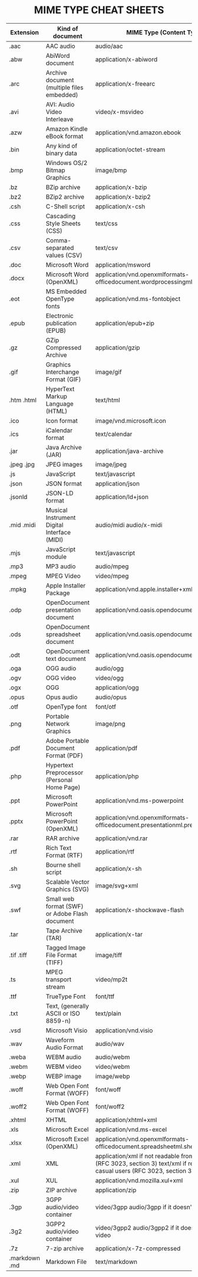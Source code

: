 <h1 style="font-family: Roboto" align="center"> 
MIME TYPE CHEAT SHEETS 
</h1>

| **Extension** | **Kind of document**                           | **MIME Type (Content Type)**                                                                                                         |
|---------------|------------------------------------------------|--------------------------------------------------------------------------------------------------------------------------------------|
| .aac          | AAC audio                                      | audio/aac                                                                                                                            |
| .abw          | AbiWord document                               | application/x-abiword                                                                                                                |
| .arc          | Archive document (multiple files embedded)     | application/x-freearc                                                                                                                |
| .avi          | AVI: Audio Video Interleave                    | video/x-msvideo                                                                                                                      |
| .azw          | Amazon Kindle eBook format                     | application/vnd.amazon.ebook                                                                                                         |
| .bin          | Any kind of binary data                        | application/octet-stream                                                                                                             |
| .bmp          | Windows OS/2 Bitmap Graphics                   | image/bmp                                                                                                                            |
| .bz           | BZip archive                                   | application/x-bzip                                                                                                                   |
| .bz2          | BZip2 archive                                  | application/x-bzip2                                                                                                                  |
| .csh          | C-Shell script                                 | application/x-csh                                                                                                                    |
| .css          | Cascading Style Sheets (CSS)                   | text/css                                                                                                                             |
| .csv          | Comma-separated values (CSV)                   | text/csv                                                                                                                             |
| .doc          | Microsoft Word                                 | application/msword                                                                                                                   |
| .docx         | Microsoft Word (OpenXML)                       | application/vnd.openxmlformats-officedocument.wordprocessingml.document                                                              |
| .eot          | MS Embedded OpenType fonts                     | application/vnd.ms-fontobject                                                                                                        |
| .epub         | Electronic publication (EPUB)                  | application/epub+zip                                                                                                                 |
| .gz           | GZip Compressed Archive                        | application/gzip                                                                                                                     |
| .gif          | Graphics Interchange Format (GIF)              | image/gif                                                                                                                            |
| .htm .html    | HyperText Markup Language (HTML)               | text/html                                                                                                                            |
| .ico          | Icon format                                    | image/vnd.microsoft.icon                                                                                                             |
| .ics          | iCalendar format                               | text/calendar                                                                                                                        |
| .jar          | Java Archive (JAR)                             | application/java-archive                                                                                                             |
| .jpeg .jpg    | JPEG images                                    | image/jpeg                                                                                                                           |
| .js           | JavaScript                                     | text/javascript                                                                                                                      |
| .json         | JSON format                                    | application/json                                                                                                                     |
| .jsonld       | JSON-LD format                                 | application/ld+json                                                                                                                  |
| .mid .midi    | Musical Instrument Digital Interface (MIDI)    | audio/midi audio/x-midi                                                                                                              |
| .mjs          | JavaScript module                              | text/javascript                                                                                                                      |
| .mp3          | MP3 audio                                      | audio/mpeg                                                                                                                           |
| .mpeg         | MPEG Video                                     | video/mpeg                                                                                                                           |
| .mpkg         | Apple Installer Package                        | application/vnd.apple.installer+xml                                                                                                  |
| .odp          | OpenDocument presentation document             | application/vnd.oasis.opendocument.presentation                                                                                      |
| .ods          | OpenDocument spreadsheet document              | application/vnd.oasis.opendocument.spreadsheet                                                                                       |
| .odt          | OpenDocument text document                     | application/vnd.oasis.opendocument.text                                                                                              |
| .oga          | OGG audio                                      | audio/ogg                                                                                                                            |
| .ogv          | OGG video                                      | video/ogg                                                                                                                            |
| .ogx          | OGG                                            | application/ogg                                                                                                                      |
| .opus         | Opus audio                                     | audio/opus                                                                                                                           |
| .otf          | OpenType font                                  | font/otf                                                                                                                             |
| .png          | Portable Network Graphics                      | image/png                                                                                                                            |
| .pdf          | Adobe Portable Document Format (PDF)           | application/pdf                                                                                                                      |
| .php          | Hypertext Preprocessor (Personal Home Page)    | application/php                                                                                                                      |
| .ppt          | Microsoft PowerPoint                           | application/vnd.ms-powerpoint                                                                                                        |
| .pptx         | Microsoft PowerPoint (OpenXML)                 | application/vnd.openxmlformats-officedocument.presentationml.presentation                                                            |
| .rar          | RAR archive                                    | application/vnd.rar                                                                                                                  |
| .rtf          | Rich Text Format (RTF)                         | application/rtf                                                                                                                      |
| .sh           | Bourne shell script                            | application/x-sh                                                                                                                     |
| .svg          | Scalable Vector Graphics (SVG)                 | image/svg+xml                                                                                                                        |
| .swf          | Small web format (SWF) or Adobe Flash document | application/x-shockwave-flash                                                                                                        |
| .tar          | Tape Archive (TAR)                             | application/x-tar                                                                                                                    |
| .tif .tiff    | Tagged Image File Format (TIFF)                | image/tiff                                                                                                                           |
| .ts           | MPEG transport stream                          | video/mp2t                                                                                                                           |
| .ttf          | TrueType Font                                  | font/ttf                                                                                                                             |
| .txt          | Text, (generally ASCII or ISO 8859-n)          | text/plain                                                                                                                           |
| .vsd          | Microsoft Visio                                | application/vnd.visio                                                                                                                |
| .wav          | Waveform Audio Format                          | audio/wav                                                                                                                            |
| .weba         | WEBM audio                                     | audio/webm                                                                                                                           |
| .webm         | WEBM video                                     | video/webm                                                                                                                           |
| .webp         | WEBP image                                     | image/webp                                                                                                                           |
| .woff         | Web Open Font Format (WOFF)                    | font/woff                                                                                                                            |
| .woff2        | Web Open Font Format (WOFF)                    | font/woff2                                                                                                                           |
| .xhtml        | XHTML                                          | application/xhtml+xml                                                                                                                |
| .xls          | Microsoft Excel                                | application/vnd.ms-excel                                                                                                             |
| .xlsx         | Microsoft Excel (OpenXML)                      | application/vnd.openxmlformats-officedocument.spreadsheetml.sheet                                                                    |
| .xml          | XML                                            | application/xml if not readable from casual users (RFC 3023, section 3) text/xml if readable from casual users (RFC 3023, section 3) |
| .xul          | XUL                                            | application/vnd.mozilla.xul+xml                                                                                                      |
| .zip          | ZIP archive                                    | application/zip                                                                                                                      |
| .3gp          | 3GPP audio/video container                     | video/3gpp audio/3gpp if it doesn't contain video                                                                                    |
| .3g2          | 3GPP2 audio/video container                    | video/3gpp2 audio/3gpp2 if it doesn't contain video                                                                                  |
| .7z           | 7-zip archive                                  | application/x-7z-compressed                                                                                                          |
| .markdown .md | Markdown File                                  | text/markdown                                                                                                                        |

